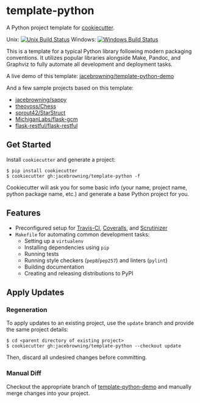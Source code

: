 # template-python

A Python project template for [cookiecutter][cookiecutter].

Unix: [![Unix Build Status](https://img.shields.io/travis/jacebrowning/template-python/master.svg)](https://travis-ci.org/jacebrowning/template-python)
Windows: [![Windows Build Status](https://img.shields.io/appveyor/ci/jacebrowning/template-python.svg)](https://ci.appveyor.com/project/jacebrowning/template-python)

This is a template for a typical Python library following modern packaging conventions. It utilizes popular libraries alongside Make, Pandoc, and Graphviz to fully automate all development and deployment tasks.

A live demo of this template: [jacebrowning/template-python-demo](https://github.com/jacebrowning/template-python-demo)

And a few sample projects based on this template:

* [jacebrowning/sappy](https://github.com/jacebrowning/sappy)
* [theovoss/Chess](https://github.com/theovoss/Chess)
* [sprout42/StarStruct](https://github.com/sprout42/StarStruct)
* [MichiganLabs/flask-gcm](https://github.com/MichiganLabs/flask-gcm)
* [flask-restful/flask-restful](https://github.com/flask-restful/flask-restful)

## Get Started

Install `cookiecutter` and generate a project:

    $ pip install cookiecutter
    $ cookiecutter gh:jacebrowning/template-python -f

Cookiecutter will ask you for some basic info (your name, project name, python package name, etc.) and generate a base Python project for you.

## Features

* Preconfigured setup for [Travis-CI][travis], [Coveralls][coveralls], and [Scrutinizer][scrutinizer]
* `Makefile` for automating common development tasks:
    - Setting up a `virtualenv`
    - Installing dependencies using `pip`
    - Running tests
    - Running style checkers (`pep8`/`pep257`) and linters (`pylint`)
    - Building documentation
    - Creating and releasing distributions to PyPI

[cookiecutter]: https://github.com/audreyr/cookiecutter
[travis]: https://travis-ci.org/
[coveralls]: https://coveralls.io/
[scrutinizer]: https://scrutinizer-ci.com/

## Apply Updates

### Regeneration

To apply updates to an existing project, use the `update` branch and provide the same project details:

    $ cd <parent directory of existing project>
    $ cookiecutter gh:jacebrowning/template-python --checkout update

Then, discard all undesired changes before committing.

### Manual Diff

Checkout the appropriate branch of [template-python-demo](https://github.com/jacebrowning/template-python-demo) and manually merge changes into your project.
